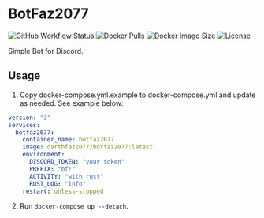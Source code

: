 # BotFaz2077

[![GitHub Workflow Status](https://img.shields.io/github/workflow/status/DarthFaz2077/BotFaz2077/Build%20and%20push%20new%20version%20to%20DockerHub?style=for-the-badge)](https://github.com/DarthFaz2077/BotFaz2077/actions/workflows/push.yml)
[![Docker Pulls](https://img.shields.io/docker/pulls/darthfaz2077/botfaz2077?style=for-the-badge)](https://hub.docker.com/r/darthfaz2077/botfaz2077)
[![Docker Image Size](https://img.shields.io/docker/image-size/darthfaz2077/botfaz2077/latest?style=for-the-badge)](https://hub.docker.com/r/darthfaz2077/botfaz2077)
[![License](https://img.shields.io/github/license/DarthFaz2077/BotFaz2077?style=for-the-badge)](https://github.com/DarthFaz2077/BotFaz2077/blob/main/LICENSE)

Simple Bot for Discord.

## Usage

1. Copy docker-compose.yml.example to docker-compose.yml and update as needed. See example below:

```yaml
version: "3"
services:
  botfaz2077:
    container_name: botfaz2077
    image: darthfaz2077/botfaz2077:latest
    environment:
      DISCORD_TOKEN: "your token"
      PREFIX: "bf!"
      ACTIVITY: "with rust"
      RUST_LOG: "info"
    restart: unless-stopped
```

2. Run `docker-compose up --detach`.
